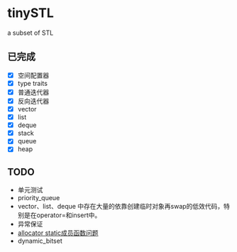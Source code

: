 # tinySTL
a subset of STL

## 已完成

- [x] 空间配置器
- [x] type traits
- [x] 普通迭代器
- [x] 反向迭代器
- [x] vector
- [x] list
- [x] deque
- [x] stack
- [x] queue
- [x] heap

## TODO

- 单元测试
- priority_queue
- vector、list、deque 中存在大量的依靠创建临时对象再swap的低效代码，特别是在operator=和insert中。
- 异常保证
- [allocator static成员函数问题](https://www.zhihu.com/question/53085291/answer/133516400)
- dynamic_bitset
